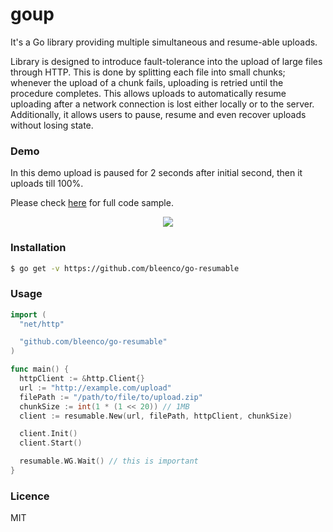 # goup

It's a Go library providing multiple simultaneous and resume-able uploads.

Library is designed to introduce fault-tolerance into the upload of large files through HTTP.
This is done by splitting each file into small chunks; whenever the upload of a chunk fails, uploading is retried until the procedure completes.
This allows uploads to automatically resume uploading after a network connection is lost either locally or to the server.
Additionally, it allows users to pause, resume and even recover uploads without losing state.

### Demo

In this demo upload is paused for 2 seconds after initial second, then it uploads till 100%.

Please check [here](https://github.com/bleenco/go-resumable/blob/master/examples/progress.go) for full code sample.

<p align="center">
  <img src="https://user-images.githubusercontent.com/1796022/32301133-e68eb2d2-bf5c-11e7-9f18-297c17facb7c.gif">
</p>

### Installation

```sh
$ go get -v https://github.com/bleenco/go-resumable
```

### Usage

```go
import (
  "net/http"

  "github.com/bleenco/go-resumable"
)

func main() {
  httpClient := &http.Client{}
  url := "http://example.com/upload"
  filePath := "/path/to/file/to/upload.zip"
  chunkSize := int(1 * (1 << 20)) // 1MB
  client := resumable.New(url, filePath, httpClient, chunkSize)

  client.Init()
  client.Start()

  resumable.WG.Wait() // this is important
}
```

### Licence

MIT

